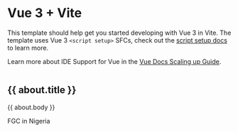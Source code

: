 # Vue 3 + Vite

This template should help get you started developing with Vue 3 in Vite. The template uses Vue 3 `<script setup>` SFCs, check out the [script setup docs](https://v3.vuejs.org/api/sfc-script-setup.html#sfc-script-setup) to learn more.

Learn more about IDE Support for Vue in the [Vue Docs Scaling up Guide](https://vuejs.org/guide/scaling-up/tooling.html#ide-support).

<section class="flex justify-center">
    <Splide
        class="px-10 py-10 md:w-[80%] lg:w-[90%] md:m-auto"
        :options="{
        type: 'loop',
        perPage: 1,
        rewind: true,
        autoplay: true,
        gap: '1rem',
        interval: 3000,
        pauseOnHover: false,
      }"
        :tag="'section'"
        aria-label="My Favorite Images"
    >
      <SplideSlide v-for="(about, index) in aboutInformation" :key="about.id" >
        <div class="grid grid-cols-1 lg:grid-cols-2 gap-5 place-items-center">
          <div>
            <img :src="about.imageURL" class="rounded-md" />
          </div>
          <div class="mt-5">
            <h1 class="font-bold text-xl mb-1 uppercase">
              {{ about.title }}
            </h1>
            <p class="mb-2 leading-relaxed">{{ about.body }}</p>
            <div>
              <a :href="about.externalLink" target="_blank" rel="noopener noreferrer" class="inline-flex items-center px-3 py-2 text-sm font-medium text-center text-white bg-purple-700 rounded-lg hover:bg-purple-800 focus:ring-4 focus:outline-none focus:ring-purple-300 dark:bg-purple-600 dark:hover:bg-purple-700 dark:focus:ring-purple-800">
                FGC in Nigeria
              </a>  
            </div>
          </div>
        </div>
      </SplideSlide>
    </Splide>
  </section>